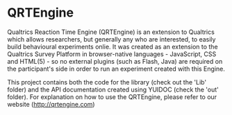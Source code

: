 QRTEngine
=========

Qualtrics Reaction Time Engine (QRTEngine) is an extension to Qualtrics which allows researchers, but generally any who are interested, to easily build behavioural experiments onlie.
It was created as an extension to the Qualtrics Survey Platform in browser-native languages - JavaScript, CSS and HTML(5) - so no external plugins (such as Flash, Java) are required on the participant's side in order to run an experiment created with this Engine.

This project contains both the code for the library (check out the 'Lib' folder) and the API documentation created using YUIDOC (check the 'out' folder). For explanation on how to use the QRTEngine, please refer to our website (http://qrtengine.com)
